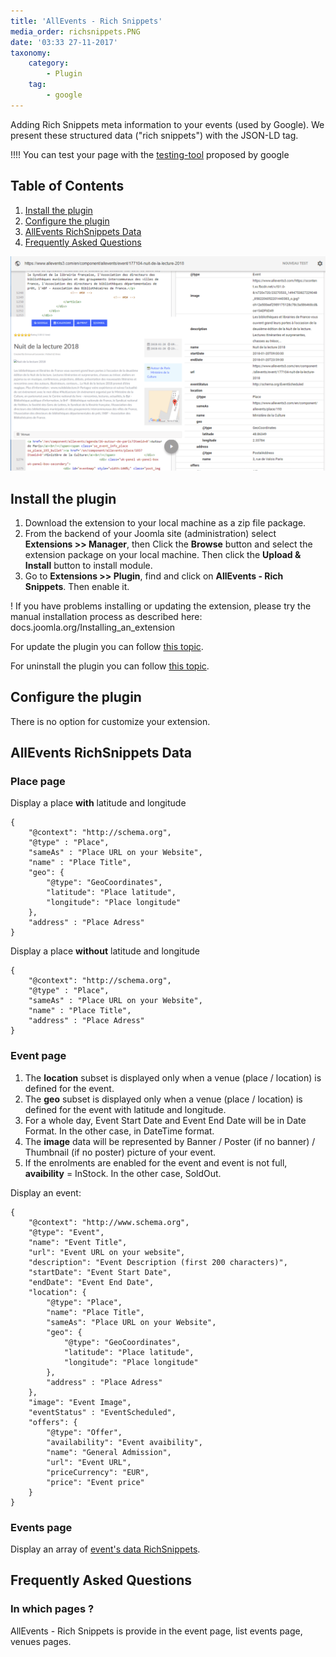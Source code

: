 ```yaml
---
title: 'AllEvents - Rich Snippets'
media_order: richsnippets.PNG
date: '03:33 27-11-2017'
taxonomy:
    category:
        - Plugin
    tag:
        - google
---
```


Adding Rich Snippets meta information to your events (used by Google). We present these structured data ("rich snippets") with the JSON-LD tag.

!!!! You can test your page with the [testing-tool](https://developers.google.com/structured-data/testing-tool/) proposed by google

## Table of Contents
1. [Install the plugin](#install-the-plugin)
2. [Configure the plugin](#configure-the-plugin)
3. [AllEvents RichSnippets Data](#allevents-richsnippets-data)
4. [Frequently Asked Questions](#frequently-asked-questions)

![](richsnippets.PNG)
    
## Install the plugin
1. Download the extension to your local machine as a zip file package.
2. From the backend of your Joomla site (administration) select **Extensions >> Manager**, then Click the <b>Browse</b> button and select the extension package on your local machine. Then click the **Upload & Install** button to install module.
3. Go to **Extensions >> Plugin**, find and click on **AllEvents - Rich Snippets**. Then enable it.

! If you have problems installing or updating the extension, please try the manual installation process as described here: docs.joomla.org/Installing_an_extension

For update the plugin you can follow [this topic](https://documentation.allevents3.com/allevents/installation/update).

For uninstall the plugin you can follow [this topic](https://documentation.allevents3.com/allevents/installation/uninstall).

## Configure the plugin
There is no option for customize your extension.

## AllEvents RichSnippets Data

### Place page
Display a place **with** latitude and longitude

	{
		"@context": "http://schema.org",
		"@type" : "Place",
		"sameAs" : "Place URL on your Website",
		"name" : "Place Title",
		"geo": {
			"@type": "GeoCoordinates",
			"latitude": "Place latitude",
			"longitude": "Place longitude"
		},
		"address" : "Place Adress"
	}

Display a place **without** latitude and longitude

	{
		"@context": "http://schema.org",
		"@type" : "Place",
		"sameAs" : "Place URL on your Website",
		"name" : "Place Title",
		"address" : "Place Adress"
	}

### Event page

1. The **location** subset is displayed only when a venue (place / location) is defined for the event.
2. The **geo** subset is displayed only when a venue (place / location) is defined for the event with latitude and longitude.
3. For a whole day, Event Start Date and Event End Date will be in Date Format. In the other case, in DateTime format.
4. The **image** data will be represented by Banner / Poster (if no banner) / Thumbnail (if no poster) picture of your event.
5. If the enrolments are enabled for the event and event is not full, **avaibility** = InStock. In the other case, SoldOut.

Display an event:

	{
		"@context": "http://www.schema.org",
		"@type": "Event",
		"name": "Event Title",
		"url": "Event URL on your website",
		"description": "Event Description (first 200 characters)",
		"startDate": "Event Start Date",
		"endDate": "Event End Date",
		"location": {
			"@type": "Place",
			"name": "Place Title",
			"sameAs": "Place URL on your Website",
			"geo": {
				"@type": "GeoCoordinates",
				"latitude": "Place latitude",
				"longitude": "Place longitude"
			},
			"address" : "Place Adress"
		},
        "image": "Event Image",
		"eventStatus" : "EventScheduled",
        "offers": {
			"@type": "Offer",
			"availability": "Event avaibility",
        	"name": "General Admission",
			"url": "Event URL",
			"priceCurrency": "EUR",
			"price": "Event price"
		}
	}

### Events page
Display an array of [event's data RichSnippets](https://documentation.allevents3.com/allevents-plugins/allevents-rich-snippets#event-page).

## Frequently Asked Questions
### In which pages ?
AllEvents - Rich Snippets is provide in the event page, list events page, venues pages.
